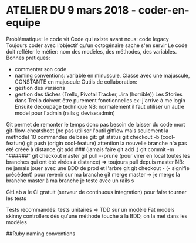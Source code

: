 # ATELIER DU 9 mars 2018 - coder-en-equipe

Problématique: le code vit
Code qui existe avant nous: code legacy
Toujours coder avec l'objectif qu'un octogénaire sache s'en servir
Le code doit refléter le métier: nom des modèles, des méthodes, des variables.
Bonnes pratiques:
- commenter son code
- naming conventions: variable en minuscule, Classe avec une majuscule, CONSTANTE en majuscule
Outils de collaboration:
- gestion des versions
- gestion des tâches (Trello, Pivotal Tracker, Jira (horrible))
Les Stories dans Trello doivent être purement fonctionnelles ex: j'arrive à me login
Ensuite découpage technique
NB: normalement il faut utiliser un autre model pour l'admin (rails g devise:admin)

Git permet de remonter le temps donc pas besoin de laisser du code mort
git-flow-cheatsheet (ne pas utiliser l'outil gitflow mais seulement la méthode)
10 commandes de base git: 
git status
git checkout -b (cool-feature)
git push (origin cool-feature) attention la nouvelle branche n'a pas été créée à distance
git add ### (jamais faire git add .)
git commit -m "######"
git checkout master
git pull --prune (pour virer en local toutes les branches qui ont été virées à distance) => toujours pull depuis master
NB: ne jamais jouer avec une BDD de prod et l'arbre git
git checkout - (- signifie précédent) pour revenir sur ma branche
git merge master => je merge la branche master à ma branche
je teste avec un rails s

GitLab a le CI gratuit (serveur de continuous integration) pour faire tourner les tests

Tests recommandés: tests unitaires => TDD sur un modèle
Fat models skinny controllers 
dès qu'une méthode touche à la BDD, on la met dans les modèles

##Ruby naming conventions




